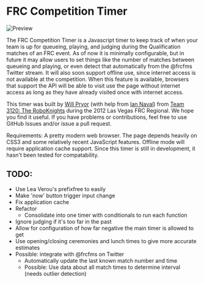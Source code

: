 FRC Competition Timer
=====================

![Preview](http://beiju.github.com/FRC-Competition-Timer/preview.png)

The FRC Competition Timer is a Javascript timer to keep track of when your team is up for queueing, playing, and judging during the Qualification matches of an FRC event. As of now it is minimally configurable, but in future it may allow users to set things like the number of matches between queueing and playing, or even detect that automatically from the @frcfms Twitter stream. It will also soon support offline use, since internet access is not available at the competition. When this feature is available, browsers that support the API will be able to visit use the page without internet access as long as they have already visited once with internet access.

This timer was built by [Will Pryor][will] (with help from [Ian Naval][ian]) from [Team 3120: The RoboKnights][roboknights] during the 2012 Las Vegas FRC Regional. We hope you find it useful. If you have problems or contributions, feel free to use GitHub Issues and/or issue a pull request. 

Requirements: A pretty modern web browser. The page depends heavily on CSS3 and some relatively recent JavaScript features. Offline mode will require application cache support. Since this timer is still in development, it hasn't been tested for compatability.

[will]: http://beiju.us/
[ian]: http://http://ianonavy.tumblr.com/
[roboknights]: http://ndroboknights.com/

TODO:
-----
* Use Lea Verou's prefixfree to easily 
* Make 'now' button trigger input change
* Fix application cache
* Refactor
    - Consolidate into one timer with conditionals to run each function
* Ignore judging if it's too far in the past
* Allow for configuration of how far negative the main timer is allowed to get
* Use opening/closing ceremonies and lunch times to give more accurate estimates
* Possible: integrate with @frcfms on Twitter
    - Automatically update the last known match number and time
    - Possible: Use data about all match times to determine interval (needs outlier detection)